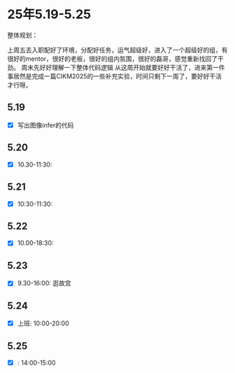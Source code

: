 # 25年5.19-5.25

整体规划：

上周五去入职配好了环境，分配好任务，运气超级好，进入了一个超级好的组，有很好的mentor，很好的老板，很好的组内氛围，很好的磊哥，感觉重新找回了干劲。
周末先好好理解一下整体代码逻辑
从这周开始就要好好干活了，进来第一件事居然是完成一篇CIKM2025的一些补充实验，时间只剩下一周了，要好好干活才行呀。

## 5.19

- [x] 写出图像infer的代码

## 5.20

- [x] 10.30-11:30: 

## 5.21

- [x] 10:30-11:30: 

## 5.22

- [x] 10.00-18:30: 

## 5.23

- [x] 9.30-16:00: 逛故宫

## 5.24

- [x] 上班: 10:00-20:00

## 5.25

- [x] : 14:00-15:00